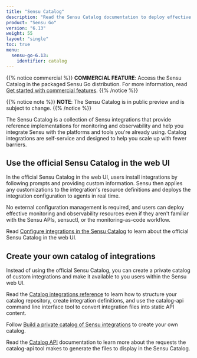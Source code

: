 ```yaml
---
title: "Sensu Catalog"
description: "Read the Sensu Catalog documentation to deploy effective monitoring and observability solutions, add catalog integrations, and create your own private catalog."
product: "Sensu Go"
version: "6.13"
weight: 55
layout: "single"
toc: true
menu:
  sensu-go-6.13:
    identifier: catalog
---
```


{{% notice commercial %}}
**COMMERCIAL FEATURE**: Access the Sensu Catalog in the packaged Sensu Go distribution.
For more information, read [Get started with commercial features](../commercial/).
{{% /notice %}}

{{% notice note %}}
**NOTE**: The Sensu Catalog is in public preview and is subject to change.
{{% /notice %}}

The Sensu Catalog is a collection of Sensu integrations that provide reference implementations for monitoring and observability and help you integrate Sensu with the platforms and tools you're already using.
Catalog integrations are self-service and designed to help you scale up with fewer barriers.

## Use the official Sensu Catalog in the web UI

In the official Sensu Catalog in the web UI, users install integrations by following prompts and providing custom information.
Sensu then applies any customizations to the integration's resource definitions and deploys the integration configuration to agents in real time.

No external configuration management is required, and users can deploy effective monitoring and observability resources even if they aren't familiar with the Sensu APIs, sensuctl, or the monitoring-as-code workflow.

Read [Configure integrations in the Sensu Catalog][1] to learn about the official Sensu Catalog in the web UI.

## Create your own catalog of integrations

Instead of using the official Sensu Catalog, you can create a private catalog of custom integrations and make it available to you users within the Sensu web UI.

Read the [Catalog integrations reference][3] to learn how to structure your catalog repository, create integration definitions, and use the catalog-api command line interface tool to convert integration files into static API content.

Follow [Build a private catalog of Sensu integrations][2] to create your own catalog.

Read the [Catalog API][4] documentation to learn more about the requests the catalog-api tool makes to generate the files to display in the Sensu Catalog.


[1]: sensu-catalog/
[2]: build-private-catalog/
[3]: catalog-reference/
[4]: catalog-api/
